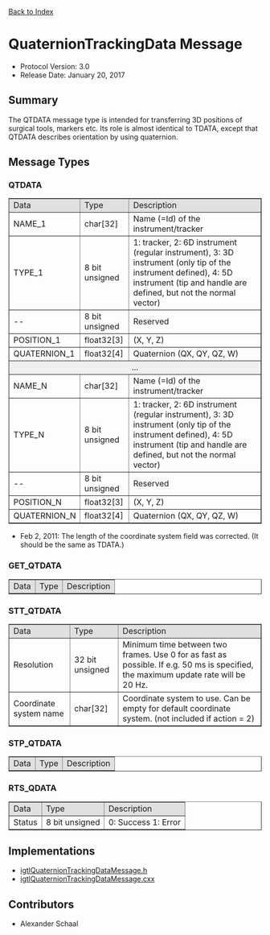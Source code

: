 [Back to Index](/Documents/Protocol/index.md)

QuaternionTrackingData Message
==============================

- Protocol Version: 3.0
- Release Date: January 20, 2017

## Summary

The QTDATA message type is intended for transferring 3D positions of surgical tools, markers etc. Its role is almost identical to TDATA, except that QTDATA describes orientation by using quaternion.

## Message Types

### QTDATA

<table border="1" cellpadding="5" cellspacing="0" align="center">

<tbody><tr>
<td style="background:#e0e0e0;"> Data
</td><td style="background:#e0e0e0;"> Type
</td><td style="background:#e0e0e0;"> Description
</td></tr>
<tr>
<td align="left"> NAME_1
</td><td align="left"> char[32]
</td><td align="left"> Name (=Id) of the instrument/tracker
</td></tr>
<tr>
<td align="left"> TYPE_1
</td><td align="left"> 8 bit unsigned
</td><td align="left"> 1: tracker, 2: 6D instrument (regular instrument), 3: 3D instrument (only tip of the instrument defined), 4: 5D instrument (tip and handle are defined, but not the normal vector)
</td></tr>
<tr>
<td align="left"> --
</td><td align="left"> 8 bit unsigned
</td><td align="left"> Reserved
</td></tr>
<tr>
<td align="left"> POSITION_1
</td><td align="left"> float32[3]
</td><td align="left"> (X, Y, Z)
</td></tr>
<tr>
<td align="left"> QUATERNION_1
</td><td align="left"> float32[4]
</td><td align="left"> Quaternion (QX, QY, QZ, W)
</td></tr>
<tr>
<td colspan="3" align="center" style="background:#f0f0f0;"> ...
</td></tr>
<tr>
<td align="left"> NAME_N
</td><td align="left"> char[32]
</td><td align="left"> Name (=Id) of the instrument/tracker
</td></tr>
<tr>
<td align="left"> TYPE_N
</td><td align="left"> 8 bit unsigned
</td><td align="left"> 1: tracker, 2: 6D instrument (regular instrument), 3: 3D instrument (only tip of the instrument defined), 4: 5D instrument (tip and handle are defined, but not the normal vector)
</td></tr>
<tr>
<td align="left"> --
</td><td align="left"> 8 bit unsigned
</td><td align="left"> Reserved
</td></tr>
<tr>
<td align="left"> POSITION_N
</td><td align="left"> float32[3]
</td><td align="left"> (X, Y, Z)
</td></tr>
<tr>
<td align="left"> QUATERNION_N
</td><td align="left"> float32[4]
</td><td align="left"> Quaternion (QX, QY, QZ, W)
</td></tr>
</tbody></table>

* Feb 2, 2011: The length of the coordinate system field was corrected. (It should be the same as TDATA.)

### GET_QTDATA

<table border="1" cellpadding="5" cellspacing="0" align="center">

<tbody><tr>
<td style="background:#e0e0e0;"> Data
</td><td style="background:#e0e0e0;"> Type
</td><td style="background:#e0e0e0;"> Description
</td></tr>
</tbody></table>

### STT_QTDATA

<table border="1" cellpadding="5" cellspacing="0" align="center">

<tbody><tr>
<td style="background:#e0e0e0;"> Data
</td><td style="background:#e0e0e0;"> Type
</td><td style="background:#e0e0e0;"> Description
</td></tr>
<tr>
<td align="left"> Resolution
</td><td align="left"> 32 bit unsigned
</td><td align="left"> Minimum time between two frames. Use 0 for as fast as possible. If e.g. 50 ms is specified, the maximum update rate will be 20 Hz.
</td></tr>
<tr>
<td align="left"> Coordinate system name
</td><td align="left"> char[32]
</td><td align="left"> Coordinate system to use. Can be empty for default coordinate system. (not included if action = 2)
</td></tr>
</tbody></table>


### STP_QTDATA

<table border="1" cellpadding="5" cellspacing="0" align="center">

<tbody><tr>
<td style="background:#e0e0e0;"> Data
</td><td style="background:#e0e0e0;"> Type
</td><td style="background:#e0e0e0;"> Description
</td></tr>
</tbody></table>



### RTS_QDATA

<table border="1" cellpadding="5" cellspacing="0" align="center">

<tbody><tr>
<td style="background:#e0e0e0;"> Data
</td><td style="background:#e0e0e0;"> Type
</td><td style="background:#e0e0e0;"> Description
</td></tr>
<tr>
<td align="left"> Status
</td><td align="left"> 8 bit unsigned
</td><td align="left"> 0: Success 1: Error
</td></tr>
</tbody></table>

## Implementations

* [igtlQuaternionTrackingDataMessage.h](/Source/igtlQuaternionTrackingDataMessage.h)
* [igtlQuaternionTrackingDataMessage.cxx](/Source/igtlQuaternionTrackingDataMessage.cxx)

## Contributors

* Alexander Schaal








